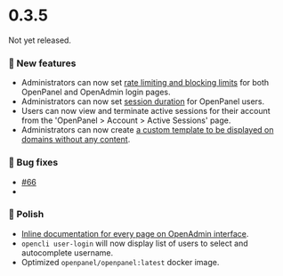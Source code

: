 # 0.3.5

Not yet released.

### 🚀 New features
- Administrators can now set [rate limiting and blocking limits](/docs/admin/intro/#brute-force-protection) for both OpenPanel and OpenAdmin login pages.
- Administrators can now set [session duration](https://dev.openpanel.com/cli/config.html#session-duration) for OpenPanel users.
- Users can now view and terminate active sessions for their account from the 'OpenPanel > Account > Active Sessions' page.
- Administrators can now create [a custom template to be displayed on domains without any content](https://i.ibb.co/tXkHKyL/default-landing.png).

### 🐛 Bug fixes
- [#66](https://github.com/stefanpejcic/OpenPanel/issues/66)
- 
### 💅 Polish
- [Inline documentation for every page on OpenAdmin interface](https://i.postimg.cc/6tzM8Rtg/2024-10-31-20-32.png).
- `opencli user-login` will now display list of users to select and autocomplete username.
- Optimized `openpanel/openpanel:latest` docker image.
